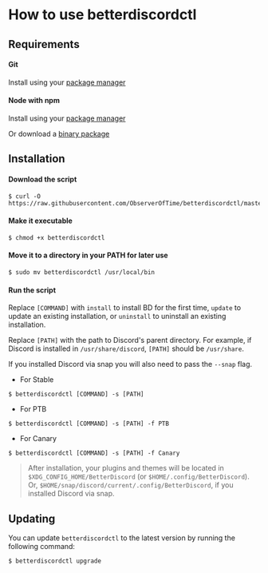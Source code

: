 # How to use betterdiscordctl

## Requirements

#### Git

Install using your [package manager](https://git-scm.com/download/linux)

#### Node with npm

Install using your [package manager](https://nodejs.org/en/download/package-manager/)

Or download a [binary package](https://nodejs.org/en/download/)

## Installation

#### Download the script

```
$ curl -O https://raw.githubusercontent.com/ObserverOfTime/betterdiscordctl/master/betterdiscordctl
```

#### Make it executable

```
$ chmod +x betterdiscordctl
```

#### Move it to a directory in your PATH for later use

```
$ sudo mv betterdiscordctl /usr/local/bin
```

#### Run the script

Replace `[COMMAND]` with `install` to install BD for the first time, `update` to update an existing installation, or `uninstall` to uninstall an existing installation.

Replace `[PATH]` with the path to Discord's parent directory. For example, if Discord is installed in `/usr/share/discord`, `[PATH]` should be `/usr/share`.

If you installed Discord via snap you will also need to pass the `--snap` flag.

- For Stable

```
$ betterdiscordctl [COMMAND] -s [PATH]
````

- For PTB

```
$ betterdiscordctl [COMMAND] -s [PATH] -f PTB
````

- For Canary

```
$ betterdiscordctl [COMMAND] -s [PATH] -f Canary
````

> After installation, your plugins and themes will be located in `$XDG_CONFIG_HOME/BetterDiscord` (or `$HOME/.config/BetterDiscord`).
Or, `$HOME/snap/discord/current/.config/BetterDiscord`, if you installed Discord via snap.

## Updating

You can update `betterdiscordctl` to the latest version by running the following command:

```
$ betterdiscordctl upgrade
```
